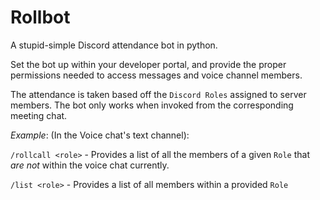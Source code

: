 # Rollbot
A stupid-simple Discord attendance bot in python.

Set the bot up within your developer portal, and provide the proper permissions needed to access messages and voice channel members.

The attendance is taken based off the `Discord Roles` assigned to server members. The bot only works when invoked from the corresponding meeting chat.

*Example*:
(In the Voice chat's text channel):

`/rollcall <role>` - Provides a list of all the members of a given `Role` that _are not_ within the voice chat currently.


`/list <role>` - Provides a list of all members within a provided `Role`

